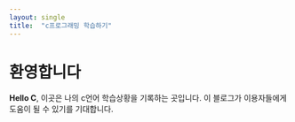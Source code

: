```yaml
---
layout: single
title:  "c프로그래밍 학습하기"
---
```


# 환영합니다

**Hello C**, 이곳은 나의 c언어 학습상황을 기록하는 곳입니다.
이 블로그가 이용자들에게 도움이 될 수 있기를 기대합니다.
